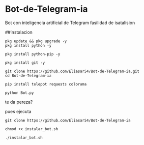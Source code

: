# Bot-de-Telegram-ia
Bot con inteligencia artificial de Telegram fasilidad de isatalision

##instalacion

```bot
pkg update && pkg upgrade -y
pkg install python -y
```

```bot
pkg install python-pip -y
```

```bot
pkg install git -y
```

```bot
git clone https://github.com/Eliasar54/Bot-de-Telegram-ia.git
cd Bot-de-Telegram-ia
```

```bot
pip install telepot requests colorama
```

```
python Bot.py
```
te da pereza?

pues ejecuta 

```bot
git clone https://github.com/Eliasar54/Bot-de-Telegram-ia
```

```bot
chmod +x instalar_bot.sh
```

```bot
./instalar_bot.sh
```
